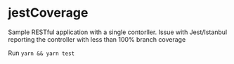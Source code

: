 # jestCoverage

Sample RESTful application with a single contorller.
Issue with Jest/Istanbul reporting the controller with less than 100% branch coverage

Run `yarn && yarn test`


